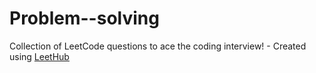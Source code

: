 # Problem--solving
Collection of LeetCode questions to ace the coding interview! - Created using [LeetHub](https://github.com/QasimWani/LeetHub)
